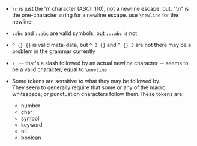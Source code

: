 
 - `\n` is just the 'n' character (ASCII 110), not a newline escape.
   but, "\n" is the one-character string for a newline escape.
   use `\newline` for the newline

 - `:abc` and `::abc` are valid symbols, but `:::abc` is not

 - `^ {} {}` is valid meta-data, but `^ 3 {}` and `^ {} 3` are not
   there may be a problem in the grammar currently

 - `\
` -- that's a slash followed by an actual newline character -- seems to be a valid character, equal to `\newline`

 - Some tokens are sensitive to what they may be followed by.  
They seem to generally require that some or any of the macro, 
whitespace, or punctuation characters follow them.These tokens are:

   - number
   - char
   - symbol
   - keyword
   - nil
   - boolean
